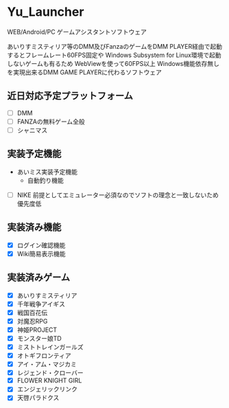 # Yu_Launcher
WEB/Android/PC ゲームアシスタントソフトウェア

あいりすミスティリア等のDMM及びFanzaのゲームをDMM PLAYER経由で起動するとフレームレート60FPS固定や
Windows Subsystem for Linux環境で起動しないゲームも有るため
WebViewを使って60FPS以上 Windows機能依存無しを実現出来るDMM GAME PLAYERに代わるソフトウェア

## 近日対応予定プラットフォーム
- [ ] DMM
- [ ] FANZAの無料ゲーム全般
- [ ] シャニマス
## 実装予定機能
- あいミス実装予定機能
    - 自動釣り機能
- [ ] NIKE 前提としてエミュレーター必須なのでソフトの理念と一致しないため優先度低

## 実装済み機能
- [x] ログイン確認機能
- [x] Wiki簡易表示機能
## 実装済みゲーム
- [x] あいりすミスティリア　
- [x] 千年戦争アイギス 
- [x] 戦国百花伝 
- [x] 対魔忍RPG 
- [x] 神姫PROJECT 
- [x] モンスター娘TD 
- [x] ミストトレインガールズ 
- [x] オトギフロンティア 
- [x] アイ・アム・マジカミ 
- [x] レジェンド・クローバー 
- [x] FLOWER KNIGHT GIRL 
- [x] エンジェリックリンク 
- [x] 天啓パラドクス 

